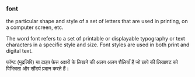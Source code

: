### font
the particular shape and style of a set of letters that are used in printing, on a computer screen, etc.

The word font refers to a set of printable or displayable typography or text characters in a specific style and size. Font styles are used in both print and digital text.

फॉण्ट (मुद्रलिपि) या टाइप फ़ेस अक्षरों के लिखने की अलग अलग शैलियाँ हैं जो छापे की लिखावट को विभिन्नता और सौंदर्य प्रदान करते हैं।
